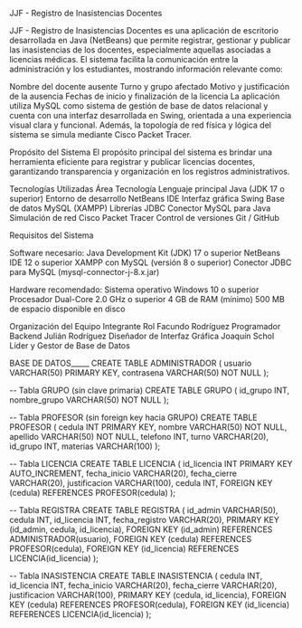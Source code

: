 JJF - Registro de Inasistencias Docentes

JJF - Registro de Inasistencias Docentes es una aplicación de escritorio desarrollada en Java (NetBeans) que permite registrar, gestionar y publicar las inasistencias de los docentes,
especialmente aquellas asociadas a licencias médicas.
El sistema facilita la comunicación entre la administración y los estudiantes, mostrando información relevante como:

Nombre del docente ausente
Turno y grupo afectado
Motivo y justificación de la ausencia
Fechas de inicio y finalización de la licencia
La aplicación utiliza MySQL como sistema de gestión de base de datos relacional y cuenta con una interfaz desarrollada en Swing, orientada a una experiencia visual clara y funcional.
Además, la topología de red física y lógica del sistema se simula mediante Cisco Packet Tracer.

Propósito del Sistema
El propósito principal del sistema es brindar una herramienta eficiente para registrar y publicar licencias docentes, garantizando transparencia y organización en los registros administrativos.

Tecnologías Utilizadas
Área	Tecnología
Lenguaje principal	Java (JDK 17 o superior)
Entorno de desarrollo	NetBeans IDE
Interfaz gráfica	Swing
Base de datos	MySQL (XAMPP)
Librerías JDBC	Conector MySQL para Java
Simulación de red	Cisco Packet Tracer
Control de versiones	Git / GitHub

Requisitos del Sistema

Software necesario:
Java Development Kit (JDK) 17 o superior
NetBeans IDE 12 o superior
XAMPP con MySQL (versión 8 o superior)
Conector JDBC para MySQL (mysql-connector-j-8.x.jar)


Hardware recomendado:
Sistema operativo Windows 10 o superior
Procesador Dual-Core 2.0 GHz o superior
4 GB de RAM (mínimo)
500 MB de espacio disponible en disco

Organización del Equipo
Integrante	Rol
Facundo Rodríguez	Programador Backend
Julián Rodríguez	Diseñador de Interfaz Gráfica
Joaquín Schol	Líder y Gestor de Base de Datos

BASE DE DATOS_____
CREATE TABLE ADMINISTRADOR (
    usuario VARCHAR(50) PRIMARY KEY,
    contrasena VARCHAR(50) NOT NULL
);

-- Tabla GRUPO (sin clave primaria)
CREATE TABLE GRUPO (
    id_grupo INT,
    nombre_grupo VARCHAR(50) NOT NULL
);

-- Tabla PROFESOR (sin foreign key hacia GRUPO)
CREATE TABLE PROFESOR (
    cedula INT PRIMARY KEY,
    nombre VARCHAR(50) NOT NULL,
    apellido VARCHAR(50) NOT NULL,
    telefono INT,
    turno VARCHAR(20),
    id_grupo INT,
    materias VARCHAR(100)
);

-- Tabla LICENCIA
CREATE TABLE LICENCIA (
    id_licencia INT PRIMARY KEY AUTO_INCREMENT,
    fecha_inicio VARCHAR(20),
    fecha_cierre VARCHAR(20),
    justificacion VARCHAR(100),
    cedula INT,
    FOREIGN KEY (cedula) REFERENCES PROFESOR(cedula)
);

-- Tabla REGISTRA
CREATE TABLE REGISTRA (
    id_admin VARCHAR(50),
    cedula INT,
    id_licencia INT,
    fecha_registro VARCHAR(20),
    PRIMARY KEY (id_admin, cedula, id_licencia),
    FOREIGN KEY (id_admin) REFERENCES ADMINISTRADOR(usuario),
    FOREIGN KEY (cedula) REFERENCES PROFESOR(cedula),
    FOREIGN KEY (id_licencia) REFERENCES LICENCIA(id_licencia)
);

-- Tabla INASISTENCIA
CREATE TABLE INASISTENCIA (
    cedula INT,
    id_licencia INT,
    fecha_inicio VARCHAR(20),
    fecha_cierre VARCHAR(20),
    justificacion VARCHAR(100),
    PRIMARY KEY (cedula, id_licencia),
    FOREIGN KEY (cedula) REFERENCES PROFESOR(cedula),
    FOREIGN KEY (id_licencia) REFERENCES LICENCIA(id_licencia)
);
